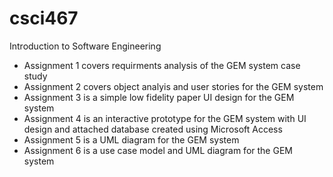 # csci467
Introduction to Software Engineering

- Assignment 1 covers requirments analysis of the GEM system case study
- Assignment 2 covers object analyis and user stories for the GEM system
- Assignment 3 is a simple low fidelity paper UI design for the GEM system
- Assignment 4 is an interactive prototype for the GEM system with UI design and attached database created using Microsoft Access
- Assignment 5 is a UML diagram for the GEM system
- Assignment 6 is a use case model and UML diagram for the GEM system
